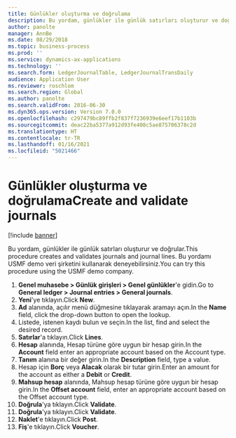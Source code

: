 ```yaml
---
title: Günlükler oluşturma ve doğrulama
description: Bu yordam, günlükler ile günlük satırları oluşturur ve doğrular.
author: panolte
manager: AnnBe
ms.date: 08/29/2018
ms.topic: business-process
ms.prod: ''
ms.service: dynamics-ax-applications
ms.technology: ''
ms.search.form: LedgerJournalTable, LedgerJournalTransDaily
audience: Application User
ms.reviewer: roschlom
ms.search.region: Global
ms.author: panolte
ms.search.validFrom: 2016-06-30
ms.dyn365.ops.version: Version 7.0.0
ms.openlocfilehash: c297479bc89ffb2f837f7236939e6eef17b1103b
ms.sourcegitcommit: deac22ba5377a912d93fe408c5ae875706378c2d
ms.translationtype: HT
ms.contentlocale: tr-TR
ms.lasthandoff: 01/16/2021
ms.locfileid: "5021466"
---
```

# <a name="create-and-validate-journals"></a><span data-ttu-id="eda77-103">Günlükler oluşturma ve doğrulama</span><span class="sxs-lookup"><span data-stu-id="eda77-103">Create and validate journals</span></span>

[!include [banner](../../includes/banner.md)]

<span data-ttu-id="eda77-104">Bu yordam, günlükler ile günlük satırları oluşturur ve doğrular.</span><span class="sxs-lookup"><span data-stu-id="eda77-104">This procedure creates and validates journals and journal lines.</span></span> <span data-ttu-id="eda77-105">Bu yordamı USMF demo veri şirketini kullanarak deneyebilirsiniz.</span><span class="sxs-lookup"><span data-stu-id="eda77-105">You can try this procedure using the USMF demo company.</span></span>  

1. <span data-ttu-id="eda77-106">**Genel muhasebe > Günlük girişleri > Genel günlükler**'e gidin.</span><span class="sxs-lookup"><span data-stu-id="eda77-106">Go to **General ledger > Journal entries > General journals**.</span></span>
2. <span data-ttu-id="eda77-107">**Yeni**'ye tıklayın.</span><span class="sxs-lookup"><span data-stu-id="eda77-107">Click **New**.</span></span>
3. <span data-ttu-id="eda77-108">**Ad** alanında, açılır menü düğmesine tıklayarak aramayı açın.</span><span class="sxs-lookup"><span data-stu-id="eda77-108">In the **Name** field, click the drop-down button to open the lookup.</span></span>
4. <span data-ttu-id="eda77-109">Listede, istenen kaydı bulun ve seçin.</span><span class="sxs-lookup"><span data-stu-id="eda77-109">In the list, find and select the desired record.</span></span>
5. <span data-ttu-id="eda77-110">**Satırlar**'a tıklayın.</span><span class="sxs-lookup"><span data-stu-id="eda77-110">Click **Lines**.</span></span>
6. <span data-ttu-id="eda77-111">**Hesap** alanında, Hesap türüne göre uygun bir hesap girin.</span><span class="sxs-lookup"><span data-stu-id="eda77-111">In the **Account** field enter an appropriate account based on the Account type.</span></span>
7. <span data-ttu-id="eda77-112">**Tanım** alanına bir değer girin.</span><span class="sxs-lookup"><span data-stu-id="eda77-112">In the **Description** field, type a value.</span></span>
8. <span data-ttu-id="eda77-113">Hesap için **Borç** veya **Alacak** olarak bir tutar girin.</span><span class="sxs-lookup"><span data-stu-id="eda77-113">Enter an amount for the account as either a **Debit** or **Credit**.</span></span> 
9. <span data-ttu-id="eda77-114">**Mahsup hesap** alanında, Mahsup hesap türüne göre uygun bir hesap girin.</span><span class="sxs-lookup"><span data-stu-id="eda77-114">In the **Offset account** field, enter an appropriate account based on the Offset account type.</span></span>
10. <span data-ttu-id="eda77-115">**Doğrula**'ya tıklayın.</span><span class="sxs-lookup"><span data-stu-id="eda77-115">Click **Validate**.</span></span>
11. <span data-ttu-id="eda77-116">**Doğrula**'ya tıklayın.</span><span class="sxs-lookup"><span data-stu-id="eda77-116">Click **Validate**.</span></span>
12. <span data-ttu-id="eda77-117">**Naklet**'e tıklayın.</span><span class="sxs-lookup"><span data-stu-id="eda77-117">Click **Post**.</span></span>
13. <span data-ttu-id="eda77-118">**Fiş**'e tıklayın.</span><span class="sxs-lookup"><span data-stu-id="eda77-118">Click **Voucher**.</span></span>


